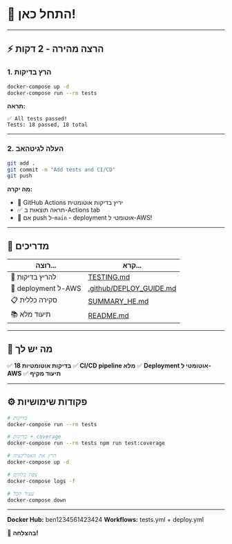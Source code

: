 # 🚀 התחל כאן!

---

## ⚡ הרצה מהירה - 2 דקות

### 1. הרץ בדיקות

```bash
docker-compose up -d
docker-compose run --rm tests
```

**תראה:**
```
✅ All tests passed!
Tests: 18 passed, 18 total
```

---

### 2. העלה לגיטהאב

```bash
git add .
git commit -m "Add tests and CI/CD"
git push
```

**מה יקרה:**
- 🤖 GitHub Actions יריץ בדיקות אוטומטית
- ✅ תראה תוצאות ב-Actions tab
- 🚀 אם push ל-`main` - deployment אוטומטי ל-AWS!

---

## 📖 מדריכים

| רוצה... | קרא... |
|---------|--------|
| 🧪 להריץ בדיקות | [TESTING.md](TESTING.md) |
| 🚀 deployment ל-AWS | [.github/DEPLOY_GUIDE.md](.github/DEPLOY_GUIDE.md) |
| 📋 סקירה כללית | [SUMMARY_HE.md](SUMMARY_HE.md) |
| 📚 תיעוד מלא | [README.md](README.md) |

---

## 🎯 מה יש לך

✅ **18 בדיקות אוטומטיות**
✅ **CI/CD pipeline מלא**
✅ **Deployment אוטומטי ל-AWS**
✅ **תיעוד מקיף**

---

## ⚙️ פקודות שימושיות

```bash
# בדיקות
docker-compose run --rm tests

# בדיקות + coverage
docker-compose run --rm tests npm run test:coverage

# הרץ את האפליקציה
docker-compose up -d

# צפה בלוגים
docker-compose logs -f

# עצור הכל
docker-compose down
```

---

**Docker Hub:** ben1234561423424
**Workflows:** tests.yml + deploy.yml

🎉 **בהצלחה!**
